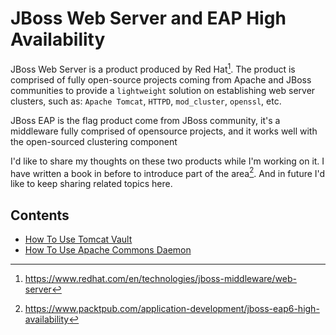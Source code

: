 # JBoss Web Server and EAP High Availability

JBoss Web Server is a product produced by Red Hat[^1]. The product is comprised of fully open-source projects coming from Apache and JBoss communities to provide a `lightweight` solution on establishing web server clusters, such as: `Apache Tomcat`, `HTTPD`, `mod_cluster`, `openssl`, etc.

JBoss EAP is the flag product come from JBoss community, it's a middleware fully comprised of opensource projects, and it works well with the open-sourced clustering component 

I'd like to share my thoughts on these two products while I'm working on it. I have written a book in before to introduce part of the area[^2]. And in future I'd like to keep sharing related topics here.

## Contents

- [How To Use Tomcat Vault](https://github.com/liweinan/thoughts-on-jboss-webserver/blob/master/HowToUseTomcatVault.md)
- [How To Use Apache Commons Daemon](https://github.com/liweinan/thoughts-on-jboss-webserver/blob/master/HowToUseCommonsDaemon.md)

[^1]: https://www.redhat.com/en/technologies/jboss-middleware/web-server
[^2]: https://www.packtpub.com/application-development/jboss-eap6-high-availability
